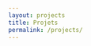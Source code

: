 ```yaml
---
layout: projects
title: Projets
permalink: /projects/
---
```


<!--You can download the assignments here. Also check out each assignment page for any additional info. -->
